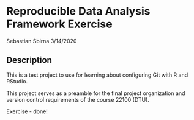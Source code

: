 Reproducible Data Analysis Framework Exercise
================
Sebastian Sbirna
3/14/2020

## Description

This is a test project to use for learning about configuring Git with R
and RStudio.

This project serves as a preamble for the final project organization and
version control requirements of the course 22100 (DTU).

Exercise - done\!
